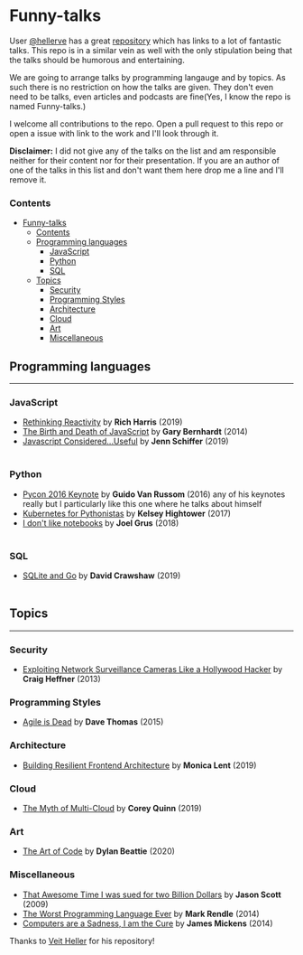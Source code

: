 ﻿# Funny-talks

User [@hellerve](https://github.com/hellerve) has a great [repository](https://github.com/hellerve/programming-talks) which has links to a lot of fantastic talks. This repo is in a similar vein as well with the only stipulation being that the talks should be humorous and entertaining.

We are going to arrange talks by programming langauge and by topics. As such there is no restriction on how the talks are given. They don't even need to be talks, even articles and podcasts are fine(Yes, I know the repo is named Funny-talks.)

I welcome all contributions to the repo. Open a pull request to this repo or open a issue with link to the work and I'll look through it.

**Disclaimer:** I did not give any of the talks on the list and am responsible neither for their content nor for their presentation. If you are an author of one of the talks in this list and don't want them here drop me a line and I'll remove it.


### Contents
- [Funny-talks](#funny-talks)
    - [Contents](#contents)
  - [Programming languages](#programming-languages)
    - [JavaScript](#javascript)
    - [Python](#python)
    - [SQL](#sql)
  - [Topics](#topics)
    - [Security](#security)
    - [Programming Styles](#programming-styles)
    - [Architecture](#architecture)
    - [Cloud](#cloud)
    - [Art](#art)
    - [Miscellaneous](#miscellaneous)

## Programming languages
<hr></hr>

### JavaScript
* [Rethinking Reactivity](https://www.youtube.com/watch?v=AdNJ3fydeao) by **Rich Harris** (2019)
* [The Birth and Death of JavaScript](https://www.destroyallsoftware.com/talks/the-birth-and-death-of-javascript) by **Gary Bernhardt** (2014)
* [Javascript Considered...Useful](https://youtu.be/ylF7ZR-b7Rk) by **Jenn Schiffer** (2019)
<br></br>

### Python
* [Pycon 2016 Keynote](https://www.youtube.com/watch?v=YgtL4S7Hrwo) by **Guido Van Russom** (2016) any of his keynotes really but I particularly like this one where he talks about himself
* [Kubernetes for Pythonistas](https://www.youtube.com/watch?v=u_iAXzy3xBA) by **Kelsey Hightower** (2017)
* [I don't like notebooks](https://www.youtube.com/watch?v=7jiPeIFXb6U) by **Joel Grus** (2018)
<br></br>

### SQL
* [SQLite and Go](https://www.youtube.com/watch?v=RqubKSF3wig) by **David Crawshaw** (2019)
<br></br>

## Topics
<hr></hr>

### Security
* [Exploiting Network Surveillance Cameras Like a Hollywood Hacker](https://www.youtube.com/watch?v=B8DjTcANBx0) by **Craig Heffner** (2013)

### Programming Styles
* [Agile is Dead](https://www.youtube.com/watch?v=a-BOSpxYJ9M) by **Dave Thomas** (2015)
  
### Architecture
* [Building Resilient Frontend Architecture](https://www.youtube.com/watch?v=TqfbAXCCVwE) by **Monica Lent** (2019)

### Cloud 
* [The Myth of Multi-Cloud](https://www.youtube.com/watch?v=r6OFCJ_gux0) by **Corey Quinn** (2019)

### Art
* [The Art of Code](https://www.youtube.com/watch?v=6avJHaC3C2U) by **Dylan Beattie** (2020) 

### Miscellaneous
* [That Awesome Time I was sued for two Billion Dollars](https://www.youtube.com/watch?v=KSWqx8goqSY) by **Jason Scott** (2009)
* [The Worst Programming Language Ever](https://www.youtube.com/watch?v=hCvHTrUh4os) by **Mark Rendle** (2014)
* [Computers are a Sadness, I am the Cure](https://vimeo.com/95066828) by **James Mickens** (2014)


Thanks to [Veit Heller](https://github.com/hellerve) for his repository!

